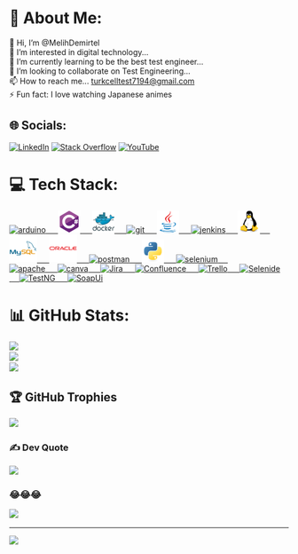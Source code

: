 # 💫 About Me:
👋 Hi, I’m @MelihDemirtel<br>👀 I’m interested in digital technology...<br>🌱 I’m currently learning to be the best test engineer...<br>💞️ I’m looking to collaborate on Test Engineering...<br>📫 How to reach me... turkcelltest7194@gmail.com<br>⚡ Fun fact: I love watching Japanese animes 


## 🌐 Socials:
[![LinkedIn](https://img.shields.io/badge/LinkedIn-%230077B5.svg?logo=linkedin&logoColor=white)](https://linkedin.com/in/https://www.linkedin.com/in/melihcandemirtel/) [![Stack Overflow](https://img.shields.io/badge/-Stackoverflow-FE7A16?logo=stack-overflow&logoColor=white)](https://stackoverflow.com/users/19726127) [![YouTube](https://img.shields.io/badge/YouTube-%23FF0000.svg?logo=YouTube&logoColor=white)](https://youtube.com/@https://www.youtube.com/channel/UC-wsXBWxrINhnWfH6H-9Qgw) 

# 💻 Tech Stack:
<p align="left"> <a href="https://www.arduino.cc/" target="_blank" rel="noreferrer"> <img src="https://cdn.worldvectorlogo.com/logos/arduino-1.svg" alt="arduino" width="40" height="40"/> &emsp; </a> <a href="https://www.w3schools.com/cs/" target="_blank" rel="noreferrer"> <img src="https://raw.githubusercontent.com/devicons/devicon/master/icons/csharp/csharp-original.svg" alt="csharp" width="40" height="40"/> &emsp; </a> <a href="https://www.docker.com/" target="_blank" rel="noreferrer"> <img src="https://raw.githubusercontent.com/devicons/devicon/master/icons/docker/docker-original-wordmark.svg" alt="docker" width="40" height="40"/> &emsp; </a> <a href="https://git-scm.com/" target="_blank" rel="noreferrer"> <img src="https://www.vectorlogo.zone/logos/git-scm/git-scm-icon.svg" alt="git" width="40" height="40"/> &emsp; </a> <a href="https://www.java.com" target="_blank" rel="noreferrer"> <img src="https://raw.githubusercontent.com/devicons/devicon/master/icons/java/java-original.svg" alt="java" width="40" height="40"/> &emsp; </a> <a href="https://www.jenkins.io" target="_blank" rel="noreferrer"> <img src="https://www.vectorlogo.zone/logos/jenkins/jenkins-icon.svg" alt="jenkins" width="40" height="40"/> &emsp; </a> <a href="https://www.linux.org/" target="_blank" rel="noreferrer"> <img src="https://raw.githubusercontent.com/devicons/devicon/master/icons/linux/linux-original.svg" alt="linux" width="40" height="40"/> &emsp; </a> <a href="https://www.mysql.com/" target="_blank" rel="noreferrer"> <img src="https://raw.githubusercontent.com/devicons/devicon/master/icons/mysql/mysql-original-wordmark.svg" alt="mysql" width="50" height="50"/> &emsp; </a> <a href="https://www.oracle.com/" target="_blank" rel="noreferrer"> <img src="https://raw.githubusercontent.com/devicons/devicon/master/icons/oracle/oracle-original.svg" alt="oracle" width="50" height="50"/> &emsp; </a> <a href="https://postman.com" target="_blank" rel="noreferrer"> <img src="https://www.vectorlogo.zone/logos/getpostman/getpostman-icon.svg" alt="postman" width="40" height="40"/> &emsp; </a> <a href="https://www.python.org" target="_blank" rel="noreferrer"> <img src="https://raw.githubusercontent.com/devicons/devicon/master/icons/python/python-original.svg" alt="python" width="40" height="40"/> &emsp; </a> <a href="https://www.selenium.dev" target="_blank" rel="noreferrer"> <img src="https://raw.githubusercontent.com/detain/svg-logos/780f25886640cef088af994181646db2f6b1a3f8/svg/selenium-logo.svg" alt="selenium" width="40" height="40"/> &emsp; </a> <br><a href="https://www.apache" target="_blank" rel="noreferrer"> <img src="https://upload.wikimedia.org/wikipedia/commons/thumb/5/52/Apache_Maven_logo.svg/1200px-Apache_Maven_logo.svg.png" alt="apache" width="147" height="35"/> &emsp; </a> 
<a href="https://www.canva" target="_blank" rel="noreferrer"> <img src="https://play-lh.googleusercontent.com/3aWGqSf3T_p3F6wc8FFvcZcnjWlxpZdNaqFVEvPwQ1gTOPkVoZwq6cYvfK9eCkwCXbRY" alt="canva" width="45" height="35"/> &emsp; </a> <a href="https://www.jira" target="_blank" rel="noreferrer"> <img src="https://itsm.yeditepe.edu.tr/images/atlassian-jira-logo-large.png" alt="Jira" width="75" height="35"/> &emsp; </a> 
<a href="https://www.conf" target="_blank" rel="noreferrer"> <img src="https://upload.wikimedia.org/wikipedia/commons/thumb/8/88/Atlassian_Confluence_2017_logo.svg/2560px-Atlassian_Confluence_2017_logo.svg.png" alt="Confluence" width="130.5" height="35"/> &emsp; </a> <a href="https://www.trello" target="_blank" rel="noreferrer"> <img src="https://upload.wikimedia.org/wikipedia/commons/thumb/7/7a/Trello-logo-blue.svg/1280px-Trello-logo-blue.svg.png" alt="Trello" width="93.5" height="35"/> &emsp; </a> <a href="https://www.selen" target="_blank" rel="noreferrer"> <img src="https://selenide.org/images/selenide-logo-big.png" alt="Selenide" width="110.5" height="40"/> &emsp; </a> <a href="https://www.testng" target="_blank" rel="noreferrer"> <img src="https://blog.knoldus.com/wp-content/uploads/2020/01/TESTNG.png" alt="TestNG" width="90.5" height="35"/> &emsp; </a> <a href="https://www.soap" target="_blank" rel="noreferrer"> <img src="https://www.gcreddy.com/wp-content/uploads/2022/09/Introduction-to-SoapUI.png" alt="SoapUi" width="100.5" height="35"/> </a> </p>

# 📊 GitHub Stats:
![](https://github-readme-stats.vercel.app/api?username=MelihDemirtel&theme=radical&hide_border=false&include_all_commits=true&count_private=true)<br/>
![](https://github-readme-streak-stats.herokuapp.com/?user=MelihDemirtel&theme=radical&hide_border=false)<br/>
![](https://github-readme-stats.vercel.app/api/top-langs/?username=MelihDemirtel&theme=radical&hide_border=false&include_all_commits=true&count_private=true&layout=compact)

## 🏆 GitHub Trophies
![](https://github-profile-trophy.vercel.app/?username=MelihDemirtel&theme=radical&no-frame=false&no-bg=false&margin-w=4)

### ✍️ Dev Quote
![](https://quotes-github-readme.vercel.app/api?type=horizontal&theme=radical)

### 😂😂😂
<img src="https://i.gifer.com/fetch/w300-preview/16/161729dd20b2548b478c97705d0adc73.gif" width="512px"/>

---
[![](https://visitcount.itsvg.in/api?id=MelihDemirtel&icon=0&color=1)](https://visitcount.itsvg.in)
